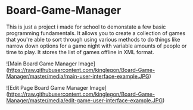 # Board-Game-Manager

This is just a project i made for school to demonstate a few basic programming fundamentals. It allows you to create a collection of games that you're able to sort through using various methods to do things like narrow down options for a game night with variable amounts of people or time to play. It stores the list of games offline in XML format.

![Main Board Game Manager Image]
(https://raw.githubusercontent.com/kinglegon/Board-Game-Manager/master/media/main-user-interface-example.JPG)

![Edit Page Board Game Manager Image]
(https://raw.githubusercontent.com/kinglegon/Board-Game-Manager/master/media/edit-game-user-interface-example.JPG)


